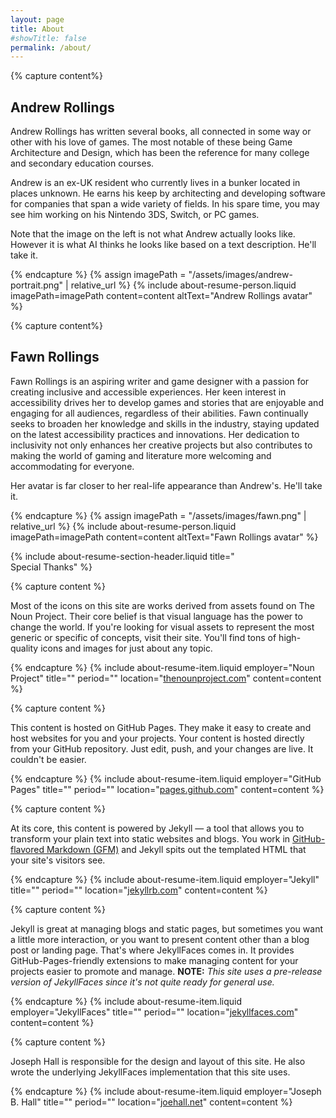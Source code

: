 ```yaml
---
layout: page
title: About
#showTitle: false
permalink: /about/
---
```


{% capture content%}
## Andrew Rollings

Andrew Rollings has written several books, all connected in some way or other with his love of games. The most notable 
of these being Game Architecture and Design, which has been the reference for many college and secondary education 
courses.

Andrew is an ex-UK resident who currently lives in a bunker located in places unknown. He earns his keep by architecting
and developing software for companies that span a wide variety of fields. In his spare time, you may see him working on 
his Nintendo 3DS, Switch, or PC games.

Note that the image on the left is not what Andrew actually looks like. However it is what AI thinks he looks like based
on a text description. He'll take it.

{% endcapture %}
{% assign imagePath = "/assets/images/andrew-portrait.png" | relative_url %}
{% include about-resume-person.liquid imagePath=imagePath content=content altText="Andrew Rollings avatar" %}

{% capture content%}
## Fawn Rollings

Fawn Rollings is an aspiring writer and game designer with a passion for creating inclusive and accessible experiences. 
Her keen interest in accessibility drives her to develop games and stories that are enjoyable and engaging for all 
audiences, regardless of their abilities. Fawn continually seeks to broaden her knowledge and skills in the industry, 
staying updated on the latest accessibility practices and innovations. Her dedication to inclusivity not only 
enhances her creative projects but also contributes to making the world of gaming and literature more welcoming 
and accommodating for everyone. 

Her avatar is far closer to her real-life appearance than Andrew's. He'll take it.

{% endcapture %}
{% assign imagePath = "/assets/images/fawn.png" | relative_url %}
{% include about-resume-person.liquid imagePath=imagePath content=content altText="Fawn Rollings avatar" %}



<!-- ---------------------- Special Thanks ---------------------- -->
{% include about-resume-section-header.liquid title="<br/>Special Thanks" %}


{% capture content %}

Most of the icons on this site are works derived from assets found on The Noun Project. Their core belief is that 
visual language has the power to change the world. If you're looking for visual assets to represent the most generic or 
specific of concepts, visit their site. You'll find tons of high-quality icons and images for just about any topic.

{% endcapture %}
{% include about-resume-item.liquid 
    employer="Noun Project" 
    title="" 
    period="" 
    location="<a href='https://thenounproject.com/'>thenounproject.com</a>" 
    content=content %}

{% capture content %}

This content is hosted on GitHub Pages. They make it easy to create and host websites for you and your projects. 
Your content is hosted directly from your GitHub repository. Just edit, push, and your changes are live. 
It couldn't be easier.

{% endcapture %}
{% include about-resume-item.liquid 
    employer="GitHub Pages" 
    title="" 
    period="" 
    location="<a href='https://pages.github.com/'>pages.github.com</a>" 
    content=content %}

{% capture content %}

At its core, this content is powered by Jekyll &mdash; a tool that allows you to transform your plain text into static 
websites and blogs. You work in [GitHub-flavored Markdown (GFM)](https://github.github.com/gfm/) and Jekyll spits out 
the templated HTML that your site's visitors see.

{% endcapture %}
{% include about-resume-item.liquid 
    employer="Jekyll" 
    title="" 
    period="" 
    location="<a href='https://jekyllrb.com/'>jekyllrb.com</a>" 
    content=content %}

{% capture content %}

Jekyll is great at managing blogs and static pages, but sometimes you want a little more interaction, or you want to 
present content other than a blog post or landing page. That's where JekyllFaces comes in. It provides 
GitHub-Pages-friendly extensions to make managing content for your projects easier to promote and manage. 
**NOTE:** _This site uses a pre-release version of JekyllFaces since it's not quite ready for general use._

{% endcapture %}
{% include about-resume-item.liquid 
    employer="JekyllFaces" 
    title="" 
    period="" 
    location="<a href='http://jekyllfaces.com/'>jekyllfaces.com</a>" 
    content=content %}


{% capture content %}

Joseph Hall is responsible for the design and layout of this site. He also wrote the underlying JekyllFaces 
implementation that this site uses.

{% endcapture %}
{% include about-resume-item.liquid
employer="Joseph B. Hall"
title=""
period=""
location="<a href='http://joehall.net/'>joehall.net</a>"
content=content %}

